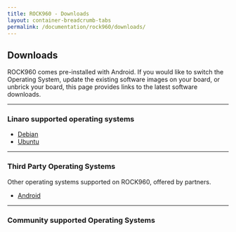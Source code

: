 ```yaml
---
title: ROCK960 - Downloads
layout: container-breadcrumb-tabs
permalink: /documentation/rock960/downloads/
---
```

## Downloads

ROCK960 comes pre-installed with Android. If you would like to switch the Operating System, update the existing software images on your board, or unbrick your board, this page provides links to the latest software downloads.

***

### Linaro supported operating systems

- [Debian](debian.md.html)
- [Ubuntu](ubuntu.md.html)

***

### Third Party Operating Systems

Other operating systems supported on ROCK960, offered by partners.

- [Android](aosp.md.html)

***

### Community supported Operating Systems
